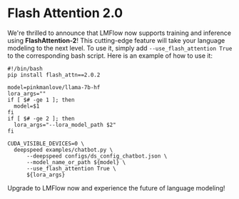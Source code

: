 # Flash Attention 2.0
We're thrilled to announce that LMFlow now supports training and inference using **FlashAttention-2**! This cutting-edge feature will take your language modeling to the next level. To use it, simply add ``` --use_flash_attention True ``` to the corresponding bash script.
Here is an example of how to use it:
```
#!/bin/bash
pip install flash_attn==2.0.2

model=pinkmanlove/llama-7b-hf
lora_args=""
if [ $# -ge 1 ]; then
  model=$1
fi
if [ $# -ge 2 ]; then
  lora_args="--lora_model_path $2"
fi

CUDA_VISIBLE_DEVICES=0 \
  deepspeed examples/chatbot.py \
      --deepspeed configs/ds_config_chatbot.json \
      --model_name_or_path ${model} \
      --use_flash_attention True \
      ${lora_args}
```

Upgrade to LMFlow now and experience the future of language modeling!